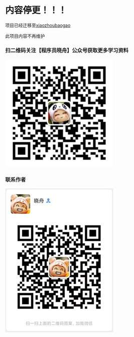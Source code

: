 # 内容停更！！！

项目已经迁移至[xiaozhoubaogao](https://gitee.com/xiaozhou_report/xiaozhoubaogao)

此项目内容不再维护


### 扫二维码关注【程序员晓舟】公众号获取更多学习资料

![晓舟报告公众号二维码](mpQrcode.jpg)

### 联系作者

![晓舟微信](myQrcode.jpg)

